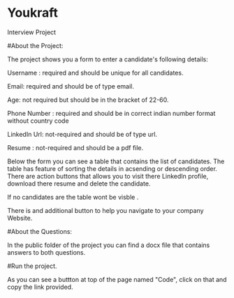 # Youkraft
Interview Project

#About the Project:  

The project shows you a form to enter a candidate's following details: 

  Username : required and should be unique for all candidates. 
  
  Email: required and should be of type email. 
  
  Age: not required but should be in the bracket of 22-60. 
  
  Phone Number : required and should be in correct indian number format without country code  
  
  LinkedIn Url: not-required and should be of type url. 
  
  Resume : not-required and should be a pdf file. 
  

Below the form you can see a table that contains the list of candidates. The table has feature of sorting the details in acsending or descending order. There are action buttons that allows you to visit there LinkedIn profile, download there resume and delete the candidate.

If no candidates are the table wont be visble .  

There is and additional button to help you  navigate to your company Website.

#About the Questions:  

In the public folder of the project you can find a docx file that contains answers to both questions.


#Run the project. 

As you can see a buttton at top of the page named "Code", click on that and copy the link provided.



